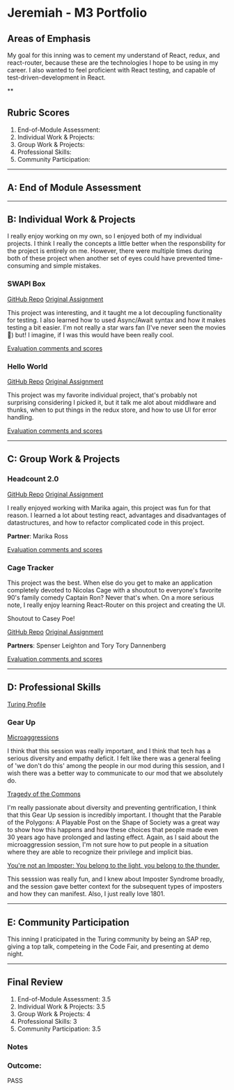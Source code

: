 # Jeremiah  - M3 Portfolio

## Areas of Emphasis

My goal for this inning was to cement my understand of React, redux, and react-router, because these are the technologies I hope to be using in my career. I also wanted to feel proficient with React testing, and capable of test-driven-development in React. 

** 

## Rubric Scores
1. End-of-Module Assessment:
2. Individual Work & Projects: 
3. Group Work & Projects: 
4. Professional Skills: 
5. Community Participation: 

-----------------------

## A: End of Module Assessment


-----------------------

## B: Individual Work & Projects

I really enjoy working on my own, so I enjoyed both of my individual projects. I think I really the concepts a little better when the responsbility for the project is entirely on me. However, there were multiple times during both of these project when another set of eyes could have prevented time-consuming and simple mistakes. 

### SWAPI Box
[GitHub Repo](hhttps://github.com/jeremiahjstanley/swapi-box)
[Original Assignment](http://frontend.turing.io/projects/swapi-box.html)

This project was interesting, and it taught me a lot decoupling functionality for testing. I also learned how to used Async/Await syntax and how it makes testing a bit easier. I'm not really a star wars fan (I've never seen the movies 😬) but! I imagine, if I was this would have been really cool. 

[Evaluation comments and scores](https://github.com/turingschool/front-end-submissions-public/blob/master/1803/mod-3/swapi-box/jeremiah/scores.md)

### Hello World
[GitHub Repo](https://github.com/jeremiahjstanley/hello-world)
[Original Assignment](http://frontend.turing.io/projects/self-directed-project.html)

This project was my favorite individual project, that's probably not surprising considering I picked it, but it talk me alot about middlware and thunks, when to put things in the redux store, and how to use UI for error handling.

[Evaluation comments and scores](https://github.com/turingschool/front-end-submissions-public/tree/master/1803/mod-3/personal-projects/jeremiah-stanley)


-----------------------

## C: Group Work & Projects


### Headcount 2.0

[GitHub Repo](https://github.com/jeremiahjstanley/headcount2.0)
[Original Assignment](https://github.com/turingschool-examples/headcount2.0)

I really enjoyed working with Marika again, this project was fun for that reason. I learned a lot about testing react, advantages and disadvantages of datastructures, and how to refactor complicated code in this project. 

**Partner**: Marika Ross

[Evaluation comments and scores](https://github.com/turingschool/front-end-submissions-public/blob/master/1803/mod-3/headcount/marika-jeremiah/scores.md)


### Cage Tracker

This project was the best. When else do you get to make an application completely devoted to Nicolas Cage with a shoutout to everyone's favorite 90's family comedy Captain Ron? Never that's when. On a more serious note, I really enjoy learning React-Router on this project and creating the UI.

Shoutout to Casey Poe!

[GitHub Repo](https://github.com/danielafcarey/movie-tracker)
[Original Assignment](https://github.com/turingschool-examples/movie-tracker)


**Partners**: Spenser Leighton and Tory Tory Dannenberg

[Evaluation comments and scores](https://github.com/turingschool/front-end-submissions-public/blob/master/1803/mod-3/movie-tracker/jeremiah-tory-spenser/scores.md)


-----------------------

## D: Professional Skills
[Turing Profile](https://www.turing.io/alumni/jeremiah-stanley)

### Gear Up
[Microaggressions](https://github.com/turingschool/gear-up/blob/master/Mod3_Week1_Microaggressions_update.md)

I think that this session was really important, and I think that tech has a serious diversity and empathy deficit. I felt like there was a general feeling of 'we don't do this' among the people in our mod during this session, and I wish there was a better way to communicate to our mod that we absolutely do. 

[Tragedy of the Commons](https://github.com/turingschool/gear-up/blob/master/Rotation_Session_Tragedy_of_the_commons.markdown)

I'm really passionate about diversity and preventing gentrification, I think that this Gear Up session is incredibly important. I thought that the  Parable of the Polygons: A Playable Post on the Shape of Society was a great way to show how this happens and how these choices that people made even 30 years ago have prolonged and lasting effect. Again, as I said about the microaggression session, I'm not sure how to put people in a situation where they are able to recognize their privilege and implicit bias. 

[You're not an Imposter: You belong to the light, you belong to the thunder.](https://github.com/turingschool/gear-up/blob/master/m4_sessions/1806-inning/group1.md)

This sesssion was really fun, and I knew about Imposter Syndrome broadly, and the session gave better context for the subsequent types of imposters and how they can manifest. Also, I just really love 1801.

-----------------------

## E: Community Participation

This inning I praticipated in the Turing community by being an SAP rep, giving a top talk, competeing in the Code Fair, and presenting at demo night. 

-----------------------

## Final Review

1. End-of-Module Assessment: 3.5
2. Individual Work & Projects: 3.5
3. Group Work & Projects: 4
4. Professional Skills: 3
5. Community Participation: 3.5 

### Notes


### Outcome:
PASS
